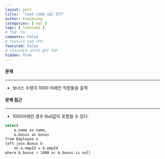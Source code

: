 ```yaml
---
layout: post
title:  "leet code sql 577"
author: Kimuksung
categories: [ sql ]
tags: [ leetcode ]
# 댓글 기능
comments: False
# feature tab 여부
featured: False
# story에서 보이게 할지 여부
hidden: True
---
```


#### 문제
---
- 보너스 수령이 1000 아래인 직원들을 출력

#### 문제 접근
---
- 1000아래인 경우 Null값이 포함될 수 있다.

```bash
select
    e.name as name,
    b.bonus as bonus
from Employee e
left join Bonus b
    on e.empId = b.empId
where b.bonus < 1000 or b.bonus is null
```